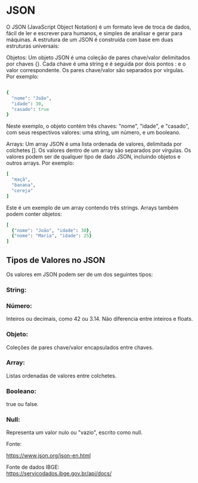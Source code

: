 # JSON

O JSON (JavaScript Object Notation) é um formato leve de troca de dados, fácil de ler e escrever para humanos, e simples de analisar e gerar para máquinas. A estrutura de um JSON é construída com base em duas estruturas universais:

Objetos: Um objeto JSON é uma coleção de pares chave/valor delimitados por chaves {}. Cada chave é uma string e é seguida por dois pontos : e o valor correspondente. Os pares chave/valor são separados por vírgulas. Por exemplo:

```ruby

{
  "nome": "João",
  "idade": 30,
  "casado": true
}
```

Neste exemplo, o objeto contém três chaves: "nome", "idade", e "casado", com seus respectivos valores: uma string, um número, e um booleano.


Arrays: Um array JSON é uma lista ordenada de valores, delimitada por colchetes []. Os valores dentro de um array são separados por vírgulas. Os valores podem ser de qualquer tipo de dado JSON, incluindo objetos e outros arrays. Por exemplo:
```ruby
[
  "maçã",
  "banana",
  "cereja"
]
```
Este é um exemplo de um array contendo três strings. Arrays também podem conter objetos:
```ruby
[
  {"nome": "João", "idade": 30},
  {"nome": "Maria", "idade": 25}
]
```

## Tipos de Valores no JSON

Os valores em JSON podem ser de um dos seguintes tipos:

### String: 

### Número:
Inteiros ou decimais, como 42 ou 3.14. Não diferencia entre inteiros e floats.
    
### Objeto: 
Coleções de pares chave/valor encapsulados entre chaves.
    
### Array: 
Listas ordenadas de valores entre colchetes.
    
### Booleano: 
true ou false.
    
### Null: 
Representa um valor nulo ou "vazio", escrito como null.

    


Fonte: 

https://www.json.org/json-en.html

Fonte de dados IBGE:  
https://servicodados.ibge.gov.br/api/docs/
